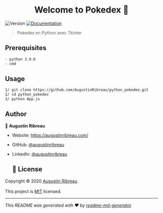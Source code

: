

<h1 align="center">Welcome to Pokedex 👋</h1>    
<p>    
  <img alt="Version" src="https://img.shields.io/badge/version-1.0.0-blue.svg?cacheSeconds=2592000" />    
<a href="https://github.com/AugustinRibreau/python_pokedex/blob/main/documentation.md" target="_blank">  
<img alt="Documentation" src="https://img.shields.io/badge/documentation-yes-brightgreen.svg" />  
</a>
</p>    


> Pokedex en Python avec Tkinter

## Prerequisites

```sh 
- python 3.9.0
- cmd
```  

## Usage

```sh  
1/ git clone https://github.com/AugustinRibreau/python_pokedex.git
2/ cd python_pokedex
3/ python App.js
```  

## Author

👤 **Augustin Ribreau**

* Website: https://augustinribreau.com/
* GitHub: [@augustinribreau](https://github.com/augustinribreau)
* LinkedIn: [@augustinribreau](https://linkedin.com/in/augustinribreau)

  ## 📝 License

Copyright © 2020 [Augustin Ribreau](https://github.com/augustinribreau).<br />  
This project is [MIT]( ) licensed.

***  
_This README was generated with ❤️ by [readme-md-generator](https://github.com/kefranabg/readme-md-generator)_
